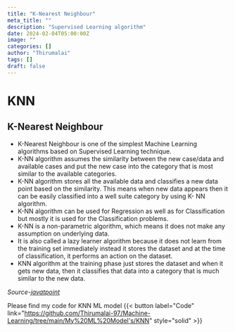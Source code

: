 ```yaml
---
title: "K-Nearest Neighbour"
meta_title: ""
description: "Supervised Learning algorithm"
date: 2024-02-04T05:00:00Z
image: ""
categories: []
author: "Thirumalai"
tags: []
draft: false
---
```



# KNN
## K-Nearest Neighbour
- K-Nearest Neighbour is one of the simplest Machine Learning algorithms based on Supervised Learning technique.
- K-NN algorithm assumes the similarity between the new case/data and available cases and put the new case into the category that is most similar to the available categories.
- K-NN algorithm stores all the available data and classifies a new data point based on the similarity. This means when new data appears then it can be easily classified into a well suite category by using K- NN algorithm.
- K-NN algorithm can be used for Regression as well as for Classification but mostly it is used for the Classification problems.
- K-NN is a non-parametric algorithm, which means it does not make any assumption on underlying data.
- It is also called a lazy learner algorithm because it does not learn from the training set immediately instead it stores the dataset and at the time of classification, it performs an action on the dataset.
- KNN algorithm at the training phase just stores the dataset and when it gets new data, then it classifies that data into a category that is much similar to the new data.

_Source-[javatpoint](https://www.javatpoint.com/k-nearest-neighbor-algorithm-for-machine-learning)_

Please find my code for KNN ML model 
{{< button label="Code" link="https://github.com/Thirumalai-97/Machine-Learning/tree/main/My%20ML%20Model's/KNN" style="solid" >}}
